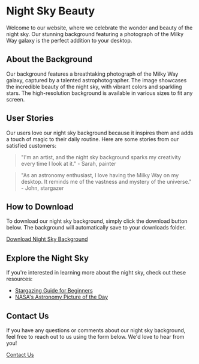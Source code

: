 <!--font:IBM Plex Sans-->

# Night Sky Beauty

Welcome to our website, where we celebrate the wonder and beauty of the night sky. Our stunning background featuring a photograph of the Milky Way galaxy is the perfect addition to your desktop.

## About the Background

Our background features a breathtaking photograph of the Milky Way galaxy, captured by a talented astrophotographer. The image showcases the incredible beauty of the night sky, with vibrant colors and sparkling stars. The high-resolution background is available in various sizes to fit any screen.

## User Stories

Our users love our night sky background because it inspires them and adds a touch of magic to their daily routine. Here are some stories from our satisfied customers:

> "I'm an artist, and the night sky background sparks my creativity every time I look at it." - Sarah, painter

> "As an astronomy enthusiast, I love having the Milky Way on my desktop. It reminds me of the vastness and mystery of the universe." - John, stargazer

## How to Download

To download our night sky background, simply click the download button below. The background will automatically save to your downloads folder.

[Download Night Sky Background](#download)

## Explore the Night Sky

If you're interested in learning more about the night sky, check out these resources:

- [Stargazing Guide for Beginners](#stargazing-guide)
- [NASA's Astronomy Picture of the Day](#apod)

## Contact Us

If you have any questions or comments about our night sky background, feel free to reach out to us using the form below. We'd love to hear from you!

[Contact Us](#contact-form)

<!--

Write me content for website with wallpaper which alt text is:

"A photograph of a starry night sky, with the Milky Way galaxy visible overhead."

The name/title of the page should not be 1:1 copy of the alt text but rather a real content of the website which is using this wallpaper.

- Use markdown format 
- Start with heading
- Heading should be short and concise
- The content should look like a real website 
- The website should not be about the wallpaper, wallpaper is just a related background
- Heading should be contain work "wallpaper" or "background"
- Include real sections like references, contact, user stories, etc. use things relevant to the page purpose.
- Feel free to use structure like headings, bullets, numbering, blockquotes, paragraphs, horizontal lines, etc.
- You can use formatting like bold or _italic_
- You can include UTF-8 emojis
- Links should be only #hash anchors (and you can refer to the document itself)
- Do not include images


---


# Night Sky Wallpaper for Your Desktop

Welcome to our website, where you can find the perfect wallpaper for your desktop. Our starry night sky wallpaper is a stunning addition to any computer background. 

## About the Wallpaper

Our wallpaper features a photograph of a starry night sky, with the Milky Way galaxy visible overhead. The photo was taken by a talented astrophotographer and captures the beauty of the night sky. The wallpaper is available in high resolution, ensuring that it looks great on any screen size.

## User Stories

Our users love our night sky wallpaper because it adds a touch of wonder and inspiration to their daily routine. Here are some stories from our satisfied customers:

> "I work long hours at my desk, but seeing the night sky on my computer background reminds me of the beauty in the world." - Jane, graphic designer

> "I'm an astronomy enthusiast, so having the Milky Way on my desktop is a dream come true!" - Mark, student

## How to Download

To download our night sky wallpaper, simply click the download button below. The wallpaper will automatically save to your downloads folder. 

[Download Night Sky Wallpaper](#download)

## References

If you're interested in learning more about astrophotography or the Milky Way galaxy, check out these resources:

- [Milky Way Photography Guide](#photography-guide)
- [NASA's Milky Way Exploration](#nasa-exploration)

## Contact Us

If you have any questions or comments about our night sky wallpaper, feel free to reach out to us using the form below. We'd love to hear from you!

[Contact Us](#contact-form)


---


Heading should not include word "wallpaper". The website should not be about the wallpaper itself, wallpaper is just a related background, rewrite whole content.


---


# Discover the Beauty of the Night Sky

Welcome to our website, where we celebrate the wonder and beauty of the night sky. Our stunning background featuring a photograph of the Milky Way galaxy is the perfect addition to your desktop.

## About the Background

Our background features a breathtaking photograph of the Milky Way galaxy, captured by a talented astrophotographer. The image showcases the incredible beauty of the night sky, with vibrant colors and sparkling stars. The high-resolution background is available in various sizes to fit any screen.

## User Stories

Our users love our night sky background because it inspires them and adds a touch of magic to their daily routine. Here are some stories from our satisfied customers:

> "I'm an artist, and the night sky background sparks my creativity every time I look at it." - Sarah, painter

> "As an astronomy enthusiast, I love having the Milky Way on my desktop. It reminds me of the vastness and mystery of the universe." - John, stargazer

## How to Download

To download our night sky background, simply click the download button below. The background will automatically save to your downloads folder.

[Download Night Sky Background](#download)

## Explore the Night Sky

If you're interested in learning more about the night sky, check out these resources:

- [Stargazing Guide for Beginners](#stargazing-guide)
- [NASA's Astronomy Picture of the Day](#apod)

## Contact Us

If you have any questions or comments about our night sky background, feel free to reach out to us using the form below. We'd love to hear from you!

[Contact Us](#contact-form)

-->
